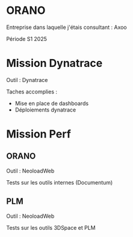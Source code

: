 # ORANO

Entreprise dans laquelle j'étais consultant : Axoo

Période S1 2025

# Mission Dynatrace

Outil : Dynatrace

Taches accomplies : 
- Mise en place de dashboards
- Déploiements dynatrace

# Mission Perf

## ORANO

Outil : NeoloadWeb

Tests sur les outils internes (Documentum)

## PLM

Outil : NeoloadWeb

Tests sur les outils 3DSpace et PLM